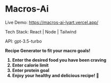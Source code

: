 # Macros-Ai
Live Demo: https://macros-ai-lyart.vercel.app/

Tech Stack: React | Node | Tailwind

API: gpt-3.5-turbo 


<b>Recipe Generator to fit your macro goals! <b>

1. Enter the desired food you have been craving
2. Enter calorie limit
3. Enter protein goal
4. Enjoy your healthy and delicious recipe! 🍕
